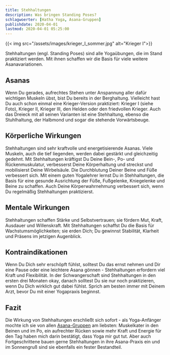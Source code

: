 ```yaml
---
title: Stehhaltungen
description: Was bringen Standing Poses?
schlagwoerter: [Hatha Yoga, Asana-Gruppen]
publishdate: 2020-04-01
lastmod: 2020-04-01 05:25:00
---
```


{{< img src="/assets/images/krieger_I_sommer.jpg" alt="Krieger I">}}

Stehhaltungen (engl. Standing Poses) sind alle Yogaübungen, die im Stand praktiziert werden. Mit ihnen schaffen wir die Basis für viele weitere Asanavariationen.

## Asanas

Wenn Du gerades, aufrechtes Stehen unter Anspannung aller dafür wichtigen Muskeln übst, bist Du bereits in der Berghaltung. Vielleicht hast Du auch schon einmal eine Krieger-Version praktiziert: Krieger I (siehe Foto), Krieger II, Krieger III, den Helden oder den friedvollen Krieger. Auch das Dreieck mit all seinen Varianten ist eine Stehhaltung, ebenso die Stuhlhaltung, der Halbmond und sogar die stehende Vorwärtsbeuge.


## Körperliche Wirkungen

Stehhaltungen sind sehr kraftvolle und energetisierende Asanas. Viele Muskeln, auch die tief liegenden, werden dabei gestärkt und gleichzeitig gedehnt. Mit Stehhaltungen kräftigst Du Deine Bein-, Po- und Rückenmuskulatur, verbesserst Deine Körperhaltung und streckst und mobilisierst Deine Wirbelsäule. Die Durchblutung Deiner Beine und Füße verbessert sich. Mit einem guten Yogalehrer lernst Du in Stehhaltungen, die Basis für eine gesunde Ausrichtung der Füße, Fußgelenke, Kniegelenke und Beine zu schaffen. Auch Deine Körperwahrnehmung verbessert sich, wenn Du regelmäßig Stehhaltungen praktizierst. 


## Mentale Wirkungen

 Stehhaltungen schaffen Stärke und Selbstvertrauen; sie fördern Mut, Kraft, Ausdauer und Willenskraft. Mit Stehhaltungen schaffst Du die Basis für Wachstumsmöglichkeiten; sie erden Dich; Du gewinnst Stabilität, Klarheit und Präsens im jetzigen Augenblick. 


## Kontraindikationen

Wenn Du Dich sehr erschöpft fühlst, solltest Du das ernst nehmen und Dir eine Pause oder eine leichtere Asana gönnen - Stehhaltungen erfordern viel Kraft und Flexibilität. In der Schwangerschaft sind Stehhaltungen in den ersten drei Monaten okay, danach solltest Du sie nur noch praktizieren, wenn Du Dich wirklich gut dabei fühlst. Sprich am besten immer mit Deinem Arzt, bevor Du mit einer Yogapraxis beginnst.


## Fazit

Die Wirkung von Stehhaltungen erschließt sich sofort - als Yoga-Anfänger mochte ich sie von allen [Asana-Gruppen][1] am liebsten: Muskelkater in den Beinen und im Po, ein aufrechter Rücken sowie mehr Kraft und Energie für den Tag haben mich darin bestätigt, dass Yoga mir gut tut. Aber auch Fortgeschrittene bauen gerne Stehhaltungen in ihre Asana-Praxis ein und im Sonnengruß sind sie ebenfalls ein fester Bestandteil. 

[1]: /schlagwoerter/asana-gruppen/